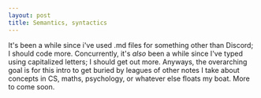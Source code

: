 ```yaml
---
layout: post
title: Semantics, syntactics
---
```


It's been a while since i've used .md files for something other than Discord; I should code more. Concurrently, it's _also_ been a while since I've typed using capitalized letters; I should get out more.
Anyways, the overarching goal is for this intro to get buried by leagues of other notes I take about concepts in CS, maths, psychology, or whatever else floats my boat. More to come soon.

